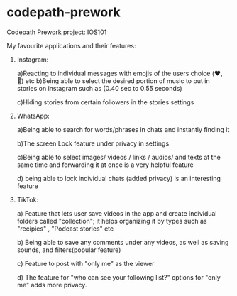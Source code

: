 # codepath-prework
Codepath Prework project: IOS101

My favourite applications and their features:

1. Instagram: 

    a)Reacting to individual messages with emojis of the users choice (❤️, 🤣) etc
    b)Being able to select the desired portion of music to put in stories on instagram such as (0.40 sec to 0.55 seconds)
    
    c)Hiding stories from certain followers in the stories settings
    
2. WhatsApp:

    a)Being able to search for words/phrases in chats and instantly finding it
    
    b)The screen Lock feature under privacy in settings
    
    c)Being able to select images/ videos / links / audios/ and texts at the same time and forwarding it at once is a very helpful feature
    
    d) being able to lock individual chats (added privacy) is an interesting feature
    
3. TikTok:

    a) Feature that lets user save videos in the app and create individual folders called "collection"; it helps organizing it by types such as "recipies" , "Podcast stories" etc
    
    b) Being able to save any comments under any videos, as well as saving sounds, and filters(popular feature)
    
    c) Feature to post with "only me" as the viewer
    
    d) The feature for "who can see your following list?" options for "only me" adds more privacy. 
    
    
    
    
    
    
    
